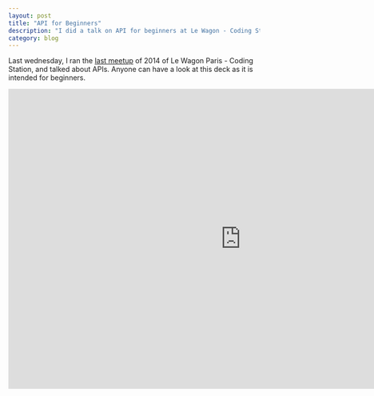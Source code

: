 ```yaml
---
layout: post
title: "API for Beginners"
description: "I did a talk on API for beginners at Le Wagon - Coding Station meetup"
category: blog
---
```


Last wednesday, I ran the [last meetup](http://www.meetup.com/Le-Wagon-Paris-Coding-Station/events/219193022/) of 2014 of Le Wagon Paris - Coding Station, and talked about APIs. Anyone can have a look at this deck as it is
intended for beginners.

<div class="uslide-container">
  <iframe width="930" height="600" src="https://www.uslide.io/presentations/JCyHE0w8oEW5GNZXZik7PA/embed" frameborder="0" allowfullscreen></iframe>
</div>

<!-- <iframe src="//www.slideshare.net/slideshow/embed_code/42874896" class="slideshare" frameborder="0" marginwidth="0" marginheight="0" scrolling="no" style="border:1px solid #CCC; border-width:1px; margin-bottom:5px; max-width: 100%;" allowfullscreen> </iframe> <div style="margin-bottom:5px"> <strong> <a href="//fr.slideshare.net/ssaunier/api-for-beginners" title="API for Beginners" target="_blank">API for Beginners</a> </strong> from <strong><a href="//www.slideshare.net/ssaunier" target="_blank">Sébastien Saunier</a></strong> </div>

This talk has been recorded in Decembre 2014, at [Le Wagon](http://www.lewagon.org),
you can [watch it on Youtube (French)](https://www.youtube.com/watch?v=0FQ6w4CO5Nw).
 -->
